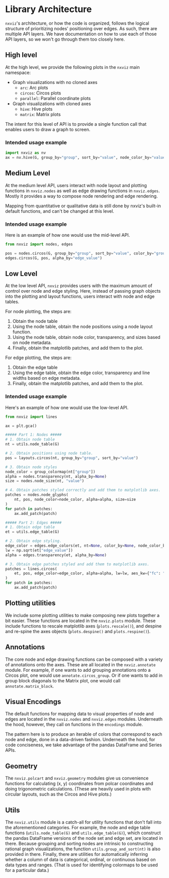 # Library Architecture

`nxviz`'s architecture, or how the code is organized,
follows the logical structure of prioritizing nodes' positioning over edges.
As such, there are multiple API layers.
We have documentation on how to use each of those API layers,
so we won't go through them too closely here.

## High level

At the high level, we provide the following plots in the `nxviz` main namespace:

- Graph visualizations with no cloned axes
    - `arc`: Arc plots
    - `circos`: Circos plots
    - `parallel`: Parallel coordinate plots
- Graph visualizations with cloned axes
    - `hive`: Hive plots
    - `matrix`: Matrix plots

The intent for this level of API is to provide
a single function call that enables users to draw a graph to screen.

### Intended usage example

```python
import nxviz as nv
ax = nv.hive(G, group_by="group", sort_by="value", node_color_by="value")
```

## Medium Level

At the medium level API,
users interact with node layout and plotting functions in `nxviz.nodes`
as well as edge drawing functions in `nxviz.edges`.
Mostly it provides a way to compose
node rendering and edge rendering.

Mapping from quantitative or qualitative data
is still done by nxviz's built-in default functions,
and can't be changed at this level.

### Intended usage example

Here is an example of how one would use the mid-level API.

```python
from nxviz import nodes, edges

pos = nodes.circos(G, group_by="group", sort_by="value", color_by="group")
edges.circos(G, pos, alpha_by="edge_value")
```

## Low Level

At the low level API, `nxviz` provides users with
the maximum amount of control over node and edge styling.
Here, instead of passing graph objects into the plotting and layout functions,
users interact with node and edge tables.

For node plotting, the steps are:

1. Obtain the node table
2. Using the node table, obtain the node positions using a node layout function.
2. Using the node table, obtain node color, transparency, and sizes based on node metadata.
3. Finally, obtain the matplotlib patches, and add them to the plot.

For edge plotting, the steps are:

1. Obtain the edge table
2. Using the edge table, obtain the edge color, transparency and line widths based on edge metadata.
3. Finally, obtain the matplotlib patches, and add them to the plot.

### Intended usage example

Here's an example of how one would use the low-level API.


```python
from nxviz import lines

ax = plt.gca()

##### Part 1: Nodes #####
# 1. Obtain node table
nt = utils.node_table(G)

# 2. Obtain positions using node table.
pos = layouts.circos(nt, group_by="group", sort_by="value")

# 3. Obtain node styles
node_color = group_colormap(nt["group"])
alpha = nodes.transparency(nt, alpha_by=None)
size = nodes.node_size(nt, "value")

# 4. Obtain patches styled correctly and add them to matplotlib axes.
patches = nodes.node_glyphs(
    nt, pos, node_color=node_color, alpha=alpha, size=size
)
for patch in patches:
    ax.add_patch(patch)

##### Part 2: Edges #####
# 1. Obtain edge table
et = utils.edge_table(G)

# 2. Obtain edge styling.
edge_color = edges.edge_colors(et, nt=None, color_by=None, node_color_by=None)
lw = np.sqrt(et["edge_value"])
alpha = edges.transparency(et, alpha_by=None)

# 3. Obtain edge patches styled and add them to matplotlib axes.
patches = lines.circos(
    et, pos, edge_color=edge_color, alpha=alpha, lw=lw, aes_kw={"fc": "none"}
)
for patch in patches:
    ax.add_patch(patch)
```

## Plotting utilities

We include some plotting utilities
to make composing new plots together a bit easier.
These functions are located in the `nxviz.plots` module.
These include functions to rescale matplotlib axes (`plots.rescale()`),
and despine and re-spine the axes objects
(`plots.despine()` and `plots.respine()`).

## Annotations

The core node and edge drawing functions
can be composed with a variety of annotations onto the axes.
These are all located in the `nxviz.annotate` module.
For example, if one wants to add grouping annotations onto a Circos plot,
one would use `annotate.circos_group`.
Or if one wants to add in group block diagonals to the Matrix plot,
one would call `annotate.matrix_block`.

## Visual Encodings

The default functions for mapping data to
visual properties of node and edges
are located in the `nxviz.nodes` and `nxviz.edges` modules.
Underneath the hood, however,
they call on functions in the `encodings` module.

The pattern here is to produce an iterable of colors
that correspond to each node and edge,
done in a data-driven fashion.
Underneath the hood, for code conciseness,
we take advantage of the pandas DataFrame and Series APIs.

## Geometry

The `nxviz.polcart` and `nxviz.geometry` modules
give us convenience functions
for calculating (x, y) coordinates from polcar coordinates
and doing trigonometric calculations.
(These are heavily used in plots with circular layouts,
such as the Circos and Hive plots.)

## Utils

The `nxviz.utils` module is a catch-all
for utility functions that don't fall into the aforementioned categories.
For example, the node and edge table functions
(`utils.node_table(G)` and `utils.edge_table(G)`),
which construct the pandas DataFrame versions of the node set and edge set,
are located in there.
Because grouping and sorting nodes are intrinsic
to constructing rational graph visualizations,
the function `utils.group_and_sort(nt)` is also provided in there.
Finally, there are utilities for automatically inferring
whether a column of data is categorical,
ordinal,
or continuous based on data types and ranges.
(That is used for identifying colormaps to be used for a particular data.)

